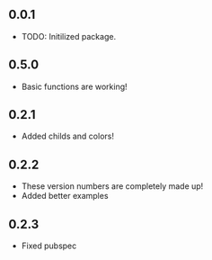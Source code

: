 ## 0.0.1

* TODO: Initilized package.

## 0.5.0

* Basic functions are working!

## 0.2.1

* Added childs and colors!

## 0.2.2

* These version numbers are completely made up!
* Added better examples

## 0.2.3

* Fixed pubspec
